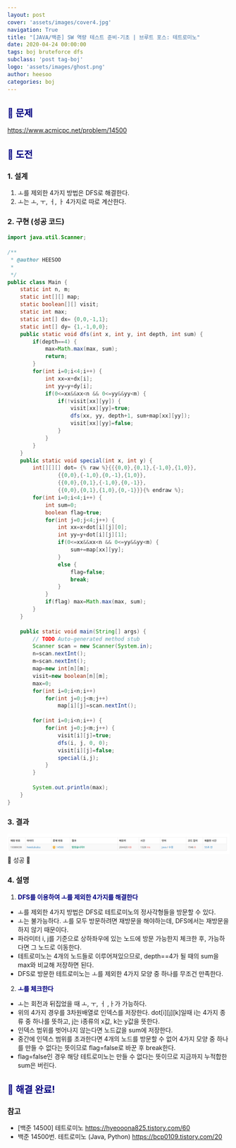 ```yaml
---
layout: post
cover: 'assets/images/cover4.jpg'
navigation: True
title: "[JAVA/백준] SW 역량 테스트 준비-기초 | 브루트 포스: 테트로미노"
date: 2020-04-24 00:00:00
tags: boj bruteforce dfs
subclass: 'post tag-boj'
logo: 'assets/images/ghost.png'
author: heesoo
categories: boj
---
```

## <span style="color:navy">👀 문제</span>
<https://www.acmicpc.net/problem/14500>

## <span style="color:navy">👊 도전</span>

### 1. 설계
1. ㅗ를 제외한 4가지 방법은 DFS로 해결한다.
2. ㅗ는 ㅗ, ㅜ, ㅓ, ㅏ 4가지로 따로 계산한다.

### 2. 구현 (성공 코드)
```java
import java.util.Scanner;

/**
 * @author HEESOO
 *
 */
public class Main {
	static int n, m;
	static int[][] map;
	static boolean[][] visit;
	static int max;
	static int[] dx= {0,0,-1,1};
	static int[] dy= {1,-1,0,0};
	public static void dfs(int x, int y, int depth, int sum) {
		if(depth==4) {
			max=Math.max(max, sum);
			return;
		}
		for(int i=0;i<4;i++) {
			int xx=x+dx[i];
			int yy=y+dy[i];
			if(0<=xx&&xx<n && 0<=yy&&yy<m) {
				if(!visit[xx][yy]) {
					visit[xx][yy]=true;
					dfs(xx, yy, depth+1, sum+map[xx][yy]);
					visit[xx][yy]=false;
				}	
			}
		}
	}
	public static void special(int x, int y) {
		int[][][] dot= {% raw %}{{{0,0},{0,1},{-1,0},{1,0}},
				{{0,0},{-1,0},{0,-1},{1,0}},
				{{0,0},{0,1},{-1,0},{0,-1}},
				{{0,0},{0,1},{1,0},{0,-1}}}{% endraw %};
		for(int i=0;i<4;i++) {
			int sum=0;
			boolean flag=true;
			for(int j=0;j<4;j++) {
				int xx=x+dot[i][j][0];
				int yy=y+dot[i][j][1];
				if(0<=xx&&xx<n && 0<=yy&&yy<m) {
					sum+=map[xx][yy];
				}
				else {
					flag=false;
					break;
				}
			}
			if(flag) max=Math.max(max, sum);
		}
	}
	
	public static void main(String[] args) {
		// TODO Auto-generated method stub
		Scanner scan = new Scanner(System.in);
		n=scan.nextInt();
		m=scan.nextInt();
		map=new int[n][m];
		visit=new boolean[n][m];
		max=0;
		for(int i=0;i<n;i++) 
			for(int j=0;j<m;j++) 
				map[i][j]=scan.nextInt();
		
		for(int i=0;i<n;i++) {
			for(int j=0;j<m;j++) {
				visit[i][j]=true;
				dfs(i, j, 0, 0);
				visit[i][j]=false;
				special(i,j);
			}
		}
		
		System.out.println(max);
	}
}

 ```

### 3. 결과
![실행결과](./assets/images/200424_6.PNG)
🤟 성공 🤟  

### 4. 설명
1. **<span style="color:navy">DFS를 이용하여 ㅗ를 제외한 4가지를 해결한다</span>**
- ㅗ를 제외한 4가지 방법은 DFS로 테트로미노의 정사각형들을 방문할 수 있다.
- ㅗ는 불가능하다. ㅗ를 모두 방문하려면 재방문을 해야하는데, DFS에서는 재방문을 하지 않기 때문이다.
- 파라미터 i, j를 기준으로 상하좌우에 있는 노드에 방문 가능한지 체크한 후, 가능하다면 그 노드로 이동한다. 
- 테트로미노는 4개의 노드들로 이루어져있으므로, depth==4가 될 때의 sum을 max와 비교해 저장하면 된다.
- DFS로 방문한 테트로미노는 ㅗ를 제외한 4가지 모양 중 하나를 무조건 만족한다.
2. **<span style="color:navy">ㅗ를 체크한다</span>**
- ㅗ는 회전과 뒤집었을 때 ㅗ, ㅜ, ㅓ ,ㅏ가 가능하다.
- 위의 4가지 경우를 3차원배열로 인덱스를 저장한다. dot[i][j][k]일때 i는 4가지 종류 중 하나를 뜻하고, j는 i종류의 x값, k는 y값을 뜻한다.
- 인덱스 범위를 벗어나지 않는다면 노드값을 sum에 저장한다.
- 중간에 인덱스 범위를 초과한다면 4개의 노드를 방문할 수 없어 4가지 모양 중 하나를 만들 수 없다는 뜻이므로 flag=false로 바꾼 후 break한다.
- flag=false인 경우 해당 테트로미노는 만들 수 없다는 뜻이므로 지금까지 누적합한 sum은 버린다.

## <span style="color:navy">👏 해결 완료!</span>

### 참고
- [백준 14500] 테트로미노 <https://hyeooona825.tistory.com/60>
- 백준 14500번. 테트로미노 (Java, Python) <https://bcp0109.tistory.com/20>
